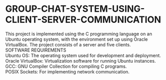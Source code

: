 # GROUP-CHAT-SYSTEM-USING-CLIENT-SERVER-COMMUNICATION
This project is implemented using the C programming language on an Ubuntu operating system, with the environment set up using Oracle VirtualBox. The project consists of a server and five clients.
<br>
SOFTWARE REQUIREMENTS<br>
Ubuntu OS: The operating system used for development and deployment.<br>
Oracle VirtualBox: Virtualization software for running Ubuntu instances.<br>
GCC: GNU Compiler Collection for compiling C programs.<br>
POSIX Sockets: For implementing network communication.<br>

